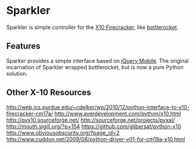 Sparkler
========

Sparkler is simple controller for the [X10 Firecracker](http://en.wikipedia.org/wiki/X10_Firecracker), like [bottlerocket](http://www.linuxha.com/bottlerocket/).

Features
--------

Sparker provides a simple interface based on [jQuery Mobile](http://jquerymobile.com/). The original incarnation of Sparkler wrapped bottlerocket, but is now a pure Python solution.

Other X-10 Resources
--------------------

http://web.ics.purdue.edu/~cdelker/wp/2010/12/python-interface-to-x10-firecracker-cm17a/
http://www.averdevelopment.com/python/x10.html
http://pyx10.sourceforge.net/
http://sourceforge.net/projects/pyxal/
http://mouth.sigill.org/?p=154
https://github.com/glibersat/python-x10
http://www.obviousobscurity.org/?page_id=2
http://www.cuddon.net/2009/08/python-driver-v01-for-cm19a-x10.html
